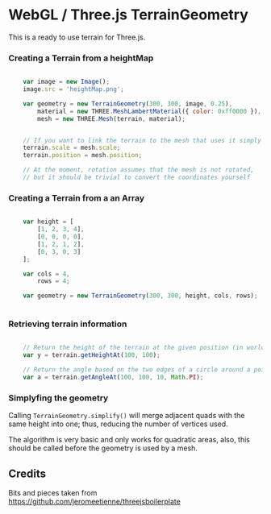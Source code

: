 # WebGL / Three.js TerrainGeometry

This is a ready to use terrain for Three.js.


### Creating a Terrain from a heightMap

```javascript

    var image = new Image();
    image.src = 'heightMap.png';

    var geometry = new TerrainGeometry(300, 300, image, 0.25),
        material = new THREE.MeshLambertMaterial({ color: 0xff0000 }),
        mesh = new THREE.Mesh(terrain, material);


    // If you want to link the terrain to the mesh that uses it simply do the following:
    terrain.scale = mesh.scale;
    terrain.position = mesh.position;

    // At the moment, rotation assumes that the mesh is not rotated, 
    // but it should be trivial to convert the coordinates yourself

```

### Creating a Terrain from a an Array

```javascript

    var height = [
        [1, 2, 3, 4],
        [0, 0, 0, 0],
        [1, 2, 1, 2],
        [0, 3, 0, 3]
    ];

    var cols = 4,
        rows = 4;

    var geometry = new TerrainGeometry(300, 300, height, cols, rows);
        

```

### Retrieving terrain information

```javascript

    // Return the height of the terrain at the given position (in world coordinates)
    var y = terrain.getHeightAt(100, 100);

    // Return the angle based on the two edges of a circle around a point and a base Y rotation
    var a = terrain.getAngleAt(100, 100, 10, Math.PI);

```

### Simplyfing the geometry

Calling `TerrainGeometry.simplify()` will merge adjacent quads with the same 
height into one; thus, reducing the number of vertices used.

The algorithm is very basic and only works for quadratic areas, also, this 
should be called before the geometry is used by a mesh.


## Credits

Bits and pieces taken from https://github.com/jeromeetienne/threejsboilerplate

